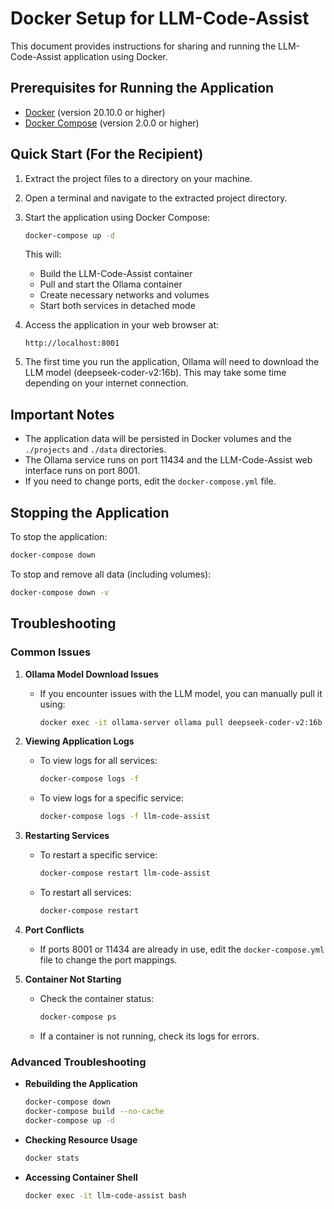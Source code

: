 # Docker Setup for LLM-Code-Assist

This document provides instructions for sharing and running the LLM-Code-Assist application using Docker.

## Prerequisites for Running the Application

- [Docker](https://docs.docker.com/get-docker/) (version 20.10.0 or higher)
- [Docker Compose](https://docs.docker.com/compose/install/) (version 2.0.0 or higher)

## Quick Start (For the Recipient)

1. Extract the project files to a directory on your machine.

2. Open a terminal and navigate to the extracted project directory.

3. Start the application using Docker Compose:

   ```bash
   docker-compose up -d
   ```

   This will:
   - Build the LLM-Code-Assist container
   - Pull and start the Ollama container
   - Create necessary networks and volumes
   - Start both services in detached mode

4. Access the application in your web browser at:

   ```
   http://localhost:8001
   ```

5. The first time you run the application, Ollama will need to download the LLM model (deepseek-coder-v2:16b). This may take some time depending on your internet connection.

## Important Notes

- The application data will be persisted in Docker volumes and the `./projects` and `./data` directories.
- The Ollama service runs on port 11434 and the LLM-Code-Assist web interface runs on port 8001.
- If you need to change ports, edit the `docker-compose.yml` file.

## Stopping the Application

To stop the application:

```bash
docker-compose down
```

To stop and remove all data (including volumes):

```bash
docker-compose down -v
```

## Troubleshooting

### Common Issues

1. **Ollama Model Download Issues**
   - If you encounter issues with the LLM model, you can manually pull it using:
     ```bash
     docker exec -it ollama-server ollama pull deepseek-coder-v2:16b
     ```

2. **Viewing Application Logs**
   - To view logs for all services:
     ```bash
     docker-compose logs -f
     ```
   - To view logs for a specific service:
     ```bash
     docker-compose logs -f llm-code-assist
     ```

3. **Restarting Services**
   - To restart a specific service:
     ```bash
     docker-compose restart llm-code-assist
     ```
   - To restart all services:
     ```bash
     docker-compose restart
     ```

4. **Port Conflicts**
   - If ports 8001 or 11434 are already in use, edit the `docker-compose.yml` file to change the port mappings.

5. **Container Not Starting**
   - Check the container status:
     ```bash
     docker-compose ps
     ```
   - If a container is not running, check its logs for errors.

### Advanced Troubleshooting

- **Rebuilding the Application**
  ```bash
  docker-compose down
  docker-compose build --no-cache
  docker-compose up -d
  ```

- **Checking Resource Usage**
  ```bash
  docker stats
  ```

- **Accessing Container Shell**
  ```bash
  docker exec -it llm-code-assist bash
  ```
